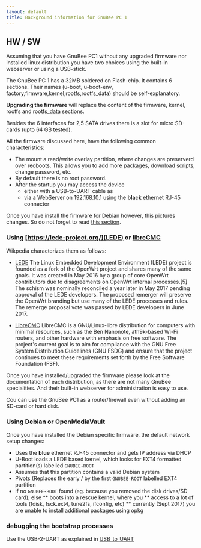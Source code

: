 ```yaml
---
layout: default
title: Background information for GnuBee PC 1
---
```


## HW  / SW

Assuming that you have GnuBee PC1 without any upgraded firmware nor installed linux distribution you have two choices using the built-in webserver or using a USB-stick.

The GnuBee PC 1 has a 32MB soldered on Flash-chip. It contains 6 sections. Their names (u-boot,
u-boot-env, factory,firmware,kernel,rootfs,rootfs_data) should be self-explanatory.

**Upgrading the firmware** will replace the content of the firmware, kernel, rootfs and rootfs_data sections.

Besides the 6 interfaces for 2,5 SATA drives there is a slot for micro SD-cards (upto 64 GB tested).

All the firmware discussed here, have the following common characteristics:

* The mount a read/write overlay partition, where changes are preserverd over reoboots. This allows you to add more packages, download scripts, change password, etc.
* By default there is no root password.
* After the startup you may access the device
  * either with a USB-to-UART cable as 
  * via a WebServer on 192.168.10.1 using the **black** ethernet RJ-45 connector

Once you have install the firmware for Debian however, this pictures changes. So do not forget to read [this section](#debian_background).

### Using [https://lede-project.org/](LEDE) or [libreCMC](https://www.librecmc.org/)

Wikpedia characterizes them as follows:

* [LEDE](https://en.wikipedia.org/wiki/LEDE) The Linux Embedded Development Environment (LEDE) project is founded as a fork of the OpenWrt project and shares many of the same goals. It was created in May 2016 by a group of core OpenWrt contributors due to disagreements on OpenWrt internal processes.[5] The schism was nominally reconciled a year later in May 2017 pending approval of the LEDE developers. The proposed remerger will preserve the OpenWrt branding but use many of the LEDE processes and rules. The remerge proposal vote was passed by LEDE developers in June 2017.

* [LibreCMC](https://en.wikipedia.org/wiki/LibreCMC) LibreCMC is a GNU/Linux-libre distribution for computers with minimal resources, such as the Ben Nanonote, ath9k-based Wi-Fi routers, and other hardware with emphasis on free software. The project's current goal is to aim for compliance with the GNU Free System Distribution Guidelines (GNU FSDG) and ensure that the project continues to meet these requirements set forth by the Free Software Foundation (FSF).

Once you have installed/upgraded the firmware please look at the documentation of each distribution, as there are not many GnuBee specialities. And their built-in webserver for administration is easy to use.

Cou can use the GnuBee PC1 as a router/firewall even without adding an SD-card or hard disk.

### Using Debian or OpenMediaVault<a name="debian_background"></a>

Once you have installed the Debian specific firmware, the default network setup changes:

* Uses the **blue** ethernet RJ-45 connector and gets IP address via DHCP
* U-Boot loads a LEDE based kernel, which looks for EXT4 formatted partition(s) labelled `GNUBEE-ROOT`
* Assumes that this partition contains a valid Debian system
* Pivots (Replaces the early / by the first  `GNUBEE-ROOT` labelled EXT4 partition
* If no `GNUBEE-ROOT` found (eg. because you removed the disk drives/SD card), else
** boots into a rescue kernel, where you 
** access to a lot of tools (fdisk, fsck.ext4, tune2fs, ifconfig, etc)
** currently (Sept 2017) you are unable to install additional packages using opkg

### debugging the bootstrap processes

Use the USB-2-UART as explained in [USB_to_UART](/USB_to_UART/README.html)
